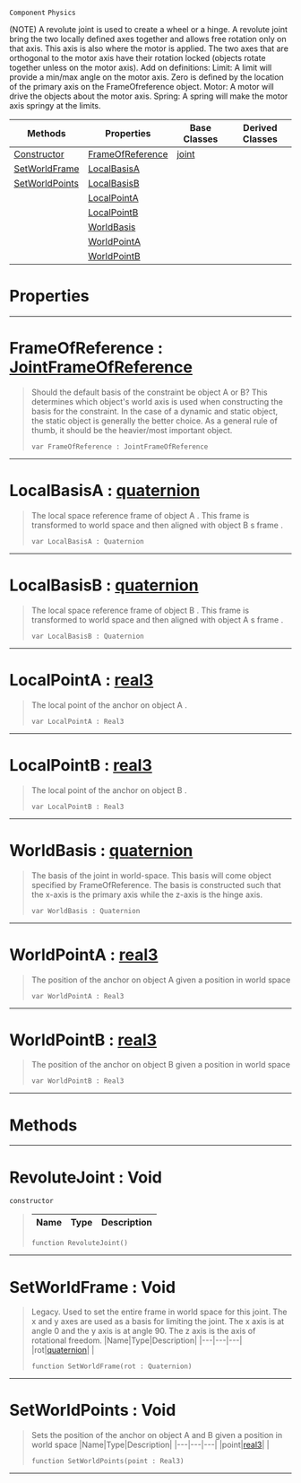  `Component` `Physics`



(NOTE) A revolute joint is used to create a wheel or a hinge. A revolute joint bring the two locally defined axes together and allows free rotation only on that axis. This axis is also where the motor is applied. The two axes that are orthogonal to the motor axis have their rotation locked (objects rotate together unless on the motor axis). Add on definitions: Limit: A limit will provide a min/max angle on the motor axis. Zero is defined by the location of the primary axis on the FrameOfreference object. Motor: A motor will drive the objects about the motor axis. Spring: A spring will make the motor axis springy at the limits.

|Methods|Properties|Base Classes|Derived Classes|
|---|---|---|---|
|[ Constructor](https://github.com/PlasmaEngine/PlasmaDocs/tree/master/docs/C%2B%2B/code_reference/class_reference/revolutejoint.markdown#revolutejoint-void)|[ FrameOfReference](https://github.com/PlasmaEngine/PlasmaDocs/tree/master/docs/C%2B%2B/code_reference/class_reference/revolutejoint.markdown#frameofreference-plasma-en)|[joint](https://github.com/PlasmaEngine/PlasmaDocs/tree/master/docs/C%2B%2B/code_reference/class_reference/joint.markdown)| |
|[ SetWorldFrame](https://github.com/PlasmaEngine/PlasmaDocs/tree/master/docs/C%2B%2B/code_reference/class_reference/revolutejoint.markdown#setworldframe-void)|[ LocalBasisA](https://github.com/PlasmaEngine/PlasmaDocs/tree/master/docs/C%2B%2B/code_reference/class_reference/revolutejoint.markdown#localbasisa-plasma-engine)| | |
|[ SetWorldPoints](https://github.com/PlasmaEngine/PlasmaDocs/tree/master/docs/C%2B%2B/code_reference/class_reference/revolutejoint.markdown#setworldpoints-void)|[ LocalBasisB](https://github.com/PlasmaEngine/PlasmaDocs/tree/master/docs/C%2B%2B/code_reference/class_reference/revolutejoint.markdown#localbasisb-plasma-engine)| | |
| |[ LocalPointA](https://github.com/PlasmaEngine/PlasmaDocs/tree/master/docs/C%2B%2B/code_reference/class_reference/revolutejoint.markdown#localpointa-plasma-engine)| | |
| |[ LocalPointB](https://github.com/PlasmaEngine/PlasmaDocs/tree/master/docs/C%2B%2B/code_reference/class_reference/revolutejoint.markdown#localpointb-plasma-engine)| | |
| |[ WorldBasis](https://github.com/PlasmaEngine/PlasmaDocs/tree/master/docs/C%2B%2B/code_reference/class_reference/revolutejoint.markdown#worldbasis-plasma-engine-d)| | |
| |[ WorldPointA](https://github.com/PlasmaEngine/PlasmaDocs/tree/master/docs/C%2B%2B/code_reference/class_reference/revolutejoint.markdown#worldpointa-plasma-engine)| | |
| |[ WorldPointB](https://github.com/PlasmaEngine/PlasmaDocs/tree/master/docs/C%2B%2B/code_reference/class_reference/revolutejoint.markdown#worldpointb-plasma-engine)| | |


 #  Properties


---  
 #  FrameOfReference : [JointFrameOfReference](https://github.com/PlasmaEngine/PlasmaDocs/tree/master/docs/C%2B%2B/code_reference/enum_reference.markdown#jointframeofreference)

> Should the default basis of the constraint be object A or B? This determines which object's world axis is used when constructing the basis for the constraint. In the case of a dynamic and static object, the static object is generally the better choice. As a general rule of thumb, it should be the heavier/most important object.
> ``` lang=cpp, name=Lightning
> var FrameOfReference : JointFrameOfReference


---  
 #  LocalBasisA : [quaternion](https://github.com/PlasmaEngine/PlasmaDocs/tree/master/docs/C%2B%2B/code_reference/lightning_base_types/quaternion.markdown)

> The local space reference frame of object A . This frame is transformed to world space and then aligned with object B s frame . 
> ``` lang=cpp, name=Lightning
> var LocalBasisA : Quaternion


---  
 #  LocalBasisB : [quaternion](https://github.com/PlasmaEngine/PlasmaDocs/tree/master/docs/C%2B%2B/code_reference/lightning_base_types/quaternion.markdown)

> The local space reference frame of object B . This frame is transformed to world space and then aligned with object A s frame . 
> ``` lang=cpp, name=Lightning
> var LocalBasisB : Quaternion


---  
 #  LocalPointA : [real3](https://github.com/PlasmaEngine/PlasmaDocs/tree/master/docs/C%2B%2B/code_reference/lightning_base_types/real3.markdown)

> The local point of the anchor on object A . 
> ``` lang=cpp, name=Lightning
> var LocalPointA : Real3


---  
 #  LocalPointB : [real3](https://github.com/PlasmaEngine/PlasmaDocs/tree/master/docs/C%2B%2B/code_reference/lightning_base_types/real3.markdown)

> The local point of the anchor on object B . 
> ``` lang=cpp, name=Lightning
> var LocalPointB : Real3


---  
 #  WorldBasis : [quaternion](https://github.com/PlasmaEngine/PlasmaDocs/tree/master/docs/C%2B%2B/code_reference/lightning_base_types/quaternion.markdown)

> The basis of the joint in world-space. This basis will come object specified by FrameOfReference. The basis is constructed such that the x-axis is the primary axis while the z-axis is the hinge axis.
> ``` lang=cpp, name=Lightning
> var WorldBasis : Quaternion


---  
 #  WorldPointA : [real3](https://github.com/PlasmaEngine/PlasmaDocs/tree/master/docs/C%2B%2B/code_reference/lightning_base_types/real3.markdown)

> The position of the anchor on object A given a position in world space 
> ``` lang=cpp, name=Lightning
> var WorldPointA : Real3


---  
 #  WorldPointB : [real3](https://github.com/PlasmaEngine/PlasmaDocs/tree/master/docs/C%2B%2B/code_reference/lightning_base_types/real3.markdown)

> The position of the anchor on object B given a position in world space 
> ``` lang=cpp, name=Lightning
> var WorldPointB : Real3


---  
 #  Methods


---  
 #  RevoluteJoint : Void

 `constructor`

> 
> |Name|Type|Description|
> |---|---|---|
> ``` lang=cpp, name=Lightning
> function RevoluteJoint()
> ``` 


---  
 #  SetWorldFrame : Void

> Legacy. Used to set the entire frame in world space for this joint. The x and y axes are used as a basis for limiting the joint. The x axis is at angle 0 and the y axis is at angle 90. The z axis is the axis of rotational freedom.
> |Name|Type|Description|
> |---|---|---|
> |rot|[quaternion](https://github.com/PlasmaEngine/PlasmaDocs/tree/master/docs/C%2B%2B/code_reference/lightning_base_types/quaternion.markdown)| |
> ``` lang=cpp, name=Lightning
> function SetWorldFrame(rot : Quaternion)
> ``` 


---  
 #  SetWorldPoints : Void

> Sets the position of the anchor on object A and B given a position in world space 
> |Name|Type|Description|
> |---|---|---|
> |point|[real3](https://github.com/PlasmaEngine/PlasmaDocs/tree/master/docs/C%2B%2B/code_reference/lightning_base_types/real3.markdown)| |
> ``` lang=cpp, name=Lightning
> function SetWorldPoints(point : Real3)
> ``` 


---  
 

 